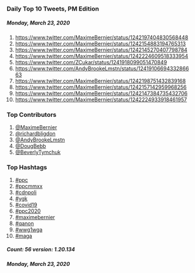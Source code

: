 ### Daily Top 10 Tweets, PM Edition
##### Monday, March 23, 2020
 1) https://www.twitter.com/MaximeBernier/status/1242197404830568448
 2) https://www.twitter.com/MaximeBernier/status/1242154883194765313
 3) https://www.twitter.com/MaximeBernier/status/1242145270407798784
 4) https://www.twitter.com/MaximeBernier/status/1242224609518333954
 5) https://www.twitter.com/ZCukar/status/1241918099051470849
 6) https://www.twitter.com/AndyBrookeLmstn/status/1241910669433286663
 7) https://www.twitter.com/MaximeBernier/status/1242198751432839168
 8) https://www.twitter.com/MaximeBernier/status/1242157142959968256
 9) https://www.twitter.com/MaximeBernier/status/1242147384735432706
10) https://www.twitter.com/MaximeBernier/status/1242224933918461957

### Top Contributors
  1) [@MaximeBernier](https://www.twitter.com/MaximeBernier)
  2) [@richardbligdon](https://www.twitter.com/richardbligdon)
  3) [@AndyBrookeLmstn](https://www.twitter.com/AndyBrookeLmstn)
  4) [@DougBebb](https://www.twitter.com/DougBebb)
  5) [@BeverlyTymchuk](https://www.twitter.com/BeverlyTymchuk)


### Top Hashtags

  1) [#ppc](https://www.twitter.com/hashtag/ppc)
  2) [#ppcmmxx](https://www.twitter.com/hashtag/ppcmmxx)
  3) [#cdnpoli](https://www.twitter.com/hashtag/cdnpoli)
  4) [#ygk](https://www.twitter.com/hashtag/ygk)
  5) [#covid19](https://www.twitter.com/hashtag/covid19)
  6) [#ppc2020](https://www.twitter.com/hashtag/ppc2020)
  7) [#maximebernier](https://www.twitter.com/hashtag/maximebernier)
  8) [#qanon](https://www.twitter.com/hashtag/qanon)
  9) [#wwg1wga](https://www.twitter.com/hashtag/wwg1wga)
 10) [#maga](https://www.twitter.com/hashtag/maga)

##### Count: 56	version: 1.20.134
##### Monday, March 23, 2020

